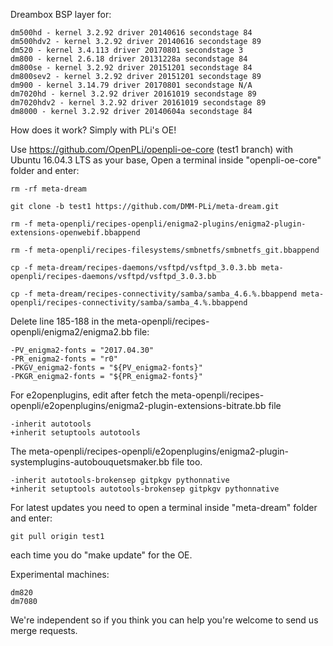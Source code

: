 Dreambox BSP layer for:
```
dm500hd - kernel 3.2.92 driver 20140616 secondstage 84
dm500hdv2 - kernel 3.2.92 driver 20140616 secondstage 89
dm520 - kernel 3.4.113 driver 20170801 secondstage 3
dm800 - kernel 2.6.18 driver 20131228a secondstage 84
dm800se - kernel 3.2.92 driver 20151201 secondstage 84
dm800sev2 - kernel 3.2.92 driver 20151201 secondstage 89
dm900 - kernel 3.14.79 driver 20170801 secondstage N/A
dm7020hd - kernel 3.2.92 driver 20161019 secondstage 89
dm7020hdv2 - kernel 3.2.92 driver 20161019 secondstage 89
dm8000 - kernel 3.2.92 driver 20140604a secondstage 84
```
How does it work? Simply with PLi's OE!

Use https://github.com/OpenPLi/openpli-oe-core (test1 branch) with Ubuntu 16.04.3 LTS as your base, Open a terminal inside "openpli-oe-core" folder and enter:
```
rm -rf meta-dream

git clone -b test1 https://github.com/DMM-PLi/meta-dream.git

rm -f meta-openpli/recipes-openpli/enigma2-plugins/enigma2-plugin-extensions-openwebif.bbappend

rm -f meta-openpli/recipes-filesystems/smbnetfs/smbnetfs_git.bbappend

cp -f meta-dream/recipes-daemons/vsftpd/vsftpd_3.0.3.bb meta-openpli/recipes-daemons/vsftpd/vsftpd_3.0.3.bb

cp -f meta-dream/recipes-connectivity/samba/samba_4.6.%.bbappend meta-openpli/recipes-connectivity/samba/samba_4.%.bbappend
```
Delete line 185-188 in the meta-openpli/recipes-openpli/enigma2/enigma2.bb file:
```
-PV_enigma2-fonts = "2017.04.30"
-PR_enigma2-fonts = "r0"
-PKGV_enigma2-fonts = "${PV_enigma2-fonts}"
-PKGR_enigma2-fonts = "${PR_enigma2-fonts}"
```
For e2openplugins, edit after fetch the meta-openpli/recipes-openpli/e2openplugins/enigma2-plugin-extensions-bitrate.bb file
```
-inherit autotools
+inherit setuptools autotools
```
The meta-openpli/recipes-openpli/e2openplugins/enigma2-plugin-systemplugins-autobouquetsmaker.bb file too.
```
-inherit autotools-brokensep gitpkgv pythonnative
+inherit setuptools autotools-brokensep gitpkgv pythonnative
```
For latest updates you need to open a terminal inside "meta-dream" folder and enter:
```
git pull origin test1
```
each time you do "make update" for the OE.

Experimental machines:
```
dm820
dm7080
```
We're independent so if you think you can help you're welcome to send us merge requests.
